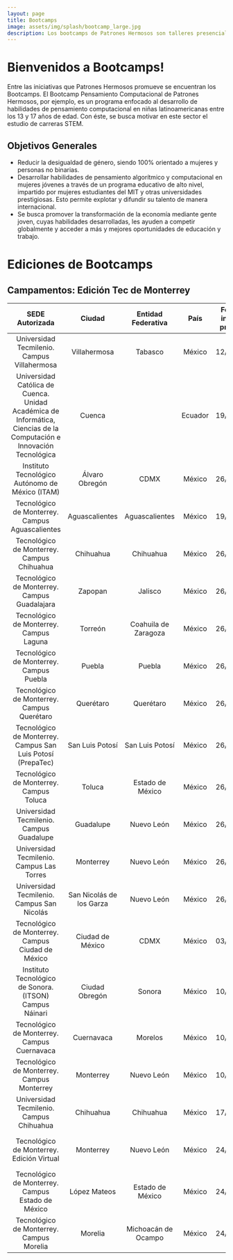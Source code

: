 ```yaml
---
layout: page
title: Bootcamps
image: assets/img/splash/bootcamp_large.jpg 
description: Los bootcamps de Patrones Hermosos son talleres presenciales que te brindarán las habilidades y herramientas necesarias para destacar en Ciencia, Tecnología, Ingeniería y Matemáticas (STEM). A través de un enfoque práctico e interactivo, nuestros instructores expertos te guiarán en el camino hacia el éxito en el mundo de la tecnología y la innovación.
---
```


# Bienvenidos a Bootcamps!

Entre las iniciativas que Patrones Hermosos promueve se encuentran los Bootcamps.
El Bootcamp Pensamiento Computacional de Patrones Hermosos, por ejemplo, es un programa enfocado al desarrollo de habilidades de pensamiento computacional en niñas latinoamericanas entre los 13 y 17 años de edad. Con éste, se busca motivar en este sector el estudio de carreras STEM.

## Objetivos Generales
- Reducir la desigualdad de género, siendo 100% orientado a mujeres y personas no binarias. 
- Desarrollar habilidades de pensamiento algorítmico y computacional en mujeres jóvenes a través de un programa educativo de alto nivel, impartido por mujeres estudiantes del MIT y otras universidades prestigiosas. Esto permite explotar y difundir su talento de manera internacional. 
- Se busca promover la transformación de la economía mediante gente joven, cuyas habilidades desarrolladas, les ayuden a competir globalmente y acceder a más y mejores oportunidades de educación y trabajo.


# Ediciones de Bootcamps

## Campamentos: Edición Tec de Monterrey

|                                                    SEDE   Autorizada                                                   	|           Ciudad           	|  Entidad   Federativa  	|   País  	| Fecha de inicio   del programa 	|                Informes con:                	|              eMail             	|       Registro   Instructoras       	|
|:----------------------------------------------------------------------------------------------------------------------:	|:--------------------------:	|:----------------------:	|:-------:	|:------------------------------:	|:-------------------------------------------:	|:------------------------------:	|:-----------------------------------:	|
| Universidad Tecmilenio. Campus Villahermosa                                                                            	| Villahermosa               	| Tabasco                	| México  	| 12/06/2023                     	| Carlos   Arturo Estrada Santiago            	| cestrada@tecmilenio.mx         	| https://forms.gle/MraMFxQR9fo5czjt8 	|
| Universidad Católica de Cuenca. Unidad Académica de Informática,   Ciencias de la Computación e Innovación Tecnológica 	| Cuenca                     	|                        	| Ecuador 	| 19/06/2023                     	| Nathalia   Peralta Vasconez                 	| nathalia.peralta@ucacue.edu.ec 	| https://forms.gle/GPDUbisxLKsCJfAS7 	|
| Instituto Tecnológico Autónomo de México (ITAM)                                                                        	| Álvaro   Obregón           	| CDMX                   	| México  	| 26/06/2023                     	| Ana   Lidia Franzoni Velázquez              	| analidia@itam.mx               	| https://forms.gle/APcudX9tRyBewv7a7 	|
| Tecnológico de Monterrey. Campus Aguascalientes                                                                        	| Aguascalientes             	| Aguascalientes         	| México  	| 19/06/2023                     	| Angélica   María Aguilar Cerrillo           	| amaguilar@tec.mx               	| https://forms.gle/w7t46MvbVc6UFbkn7 	|
| Tecnológico de Monterrey. Campus Chihuahua                                                                             	| Chihuahua                  	| Chihuahua              	| México  	| 26/06/2023                     	| Luisa   A Márquez                           	| luisa.marquez@tec.mx           	| https://forms.gle/w7t46MvbVc6UFbkn7 	|
| Tecnológico de Monterrey. Campus Guadalajara                                                                           	| Zapopan                    	| Jalisco                	| México  	| 26/06/2023                     	| Ana   Raquel Sanromán                       	| ana.sanroman@tec.mx            	| https://forms.gle/w7t46MvbVc6UFbkn7 	|
| Tecnológico de Monterrey. Campus Laguna                                                                                	| Torreón                    	| Coahuila   de Zaragoza 	| México  	| 26/06/2023                     	| María   de los Angeles Constantino González 	| aconstan@tec.mx                	| https://forms.gle/w7t46MvbVc6UFbkn7 	|
| Tecnológico de Monterrey. Campus Puebla                                                                                	| Puebla                     	| Puebla                 	| México  	| 26/06/2023                     	| Rosa   Guadalupe Paredes Juárez             	| rgparedes@tec.mx               	| https://forms.gle/w7t46MvbVc6UFbkn7 	|
| Tecnológico de Monterrey. Campus Querétaro                                                                             	| Querétaro                  	| Querétaro              	| México  	| 26/06/2023                     	| Ramona   Fuentes Valdéz                     	| rfuentes@tec.mx                	| https://forms.gle/w7t46MvbVc6UFbkn7 	|
| Tecnológico de Monterrey. Campus San Luis Potosí (PrepaTec)                                                            	| San   Luis Potosí          	| San   Luis Potosí      	| México  	| 26/06/2023                     	| Brenda   Cruz Zamora                        	| brenda.cruz@tec.mx             	| https://forms.gle/w7t46MvbVc6UFbkn7 	|
| Tecnológico de Monterrey. Campus Toluca                                                                                	| Toluca                     	| Estado   de México     	| México  	| 26/06/2023                     	| Karla   Berenice Coyote Aguirre             	| karlacoyote@tec.mx             	| https://forms.gle/w7t46MvbVc6UFbkn7 	|
| Universidad Tecmilenio. Campus Guadalupe                                                                               	| Guadalupe                  	| Nuevo   León           	| México  	| 26/06/2023                     	| Bertha   Quezada Duarte                     	| b.quezada@tecmilenio.mx        	| https://forms.gle/MraMFxQR9fo5czjt8 	|
| Universidad Tecmilenio. Campus Las Torres                                                                              	| Monterrey                  	| Nuevo   León           	| México  	| 26/06/2023                     	| Hugo   Varela                               	| hugovarela@tecmilenio.mx       	| https://forms.gle/MraMFxQR9fo5czjt8 	|
| Universidad Tecmilenio. Campus San Nicolás                                                                             	| San   Nicolás de los Garza 	| Nuevo   León           	| México  	| 26/06/2023                     	| Martha   Priscilla Álvarez Casillas         	| priscilla.alv@tecmilenio.mx    	| https://forms.gle/MraMFxQR9fo5czjt8 	|
| Tecnológico de Monterrey. Campus Ciudad de México                                                                      	| Ciudad   de México         	| CDMX                   	| México  	| 03/07/2023                     	| Mónica   Elizabeth Jimenez Vega             	| monijimenez@tec.mx             	| https://forms.gle/w7t46MvbVc6UFbkn7 	|
| Instituto Tecnológico de Sonora. (ITSON) Campus Náinari                                                                	| Ciudad   Obregón           	| Sonora                 	| México  	| 10/07/2023                     	| Martha   Eloisa Larrínaga Hernández         	| martha.larrinaga@itson.edu.mx  	| https://forms.gle/EyvZhgM8RTQEdJbHA 	|
| Tecnológico de Monterrey. Campus Cuernavaca                                                                            	| Cuernavaca                 	| Morelos                	| México  	| 10/07/2023                     	| Iyali   Maria Curiel Enríquez,              	| iyali.curiel@tec.mx            	| https://forms.gle/w7t46MvbVc6UFbkn7 	|
| Tecnológico de Monterrey. Campus Monterrey                                                                             	| Monterrey                  	| Nuevo   León           	| México  	| 10/07/2023                     	| María   Raquel Landa Cavazos                	| rlanda@tec.mx                  	| https://forms.gle/w7t46MvbVc6UFbkn7 	|
| Universidad Tecmilenio. Campus Chihuahua                                                                               	| Chihuahua                  	| Chihuahua              	| México  	| 17/07/2023                     	| Nancy   Liliana Chaires Almanza             	| nancy.chaires@tecmilenio.mx    	| https://forms.gle/MraMFxQR9fo5czjt8 	|
| Tecnológico de Monterrey. Edición Virtual                                                                              	| Monterrey                  	| Nuevo   León           	| México  	| 24/07/2023                     	| María   Yolanda Burgos López                	| yolanda.burgos@tec.mx          	| https://forms.gle/w7t46MvbVc6UFbkn7 	|
| Tecnológico de Monterrey. Campus Estado de México                                                                      	| López   Mateos             	| Estado   de México     	| México  	| 24/07/2023                     	| Humberto   Cárdenas Anaya                   	| hcardens@tec.mx                	| https://forms.gle/w7t46MvbVc6UFbkn7 	|
| Tecnológico de Monterrey. Campus Morelia                                                                               	| Morelia                    	| Michoacán   de Ocampo  	| México  	| 24/07/2023                     	| Sandra   Eugenia García Hernández           	| sandraeu@tec.mx                	| https://forms.gle/w7t46MvbVc6UFbkn7 	|